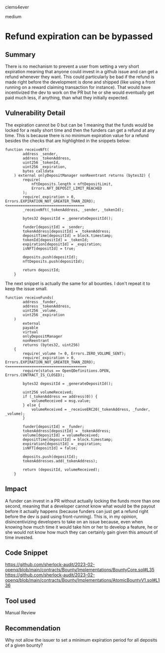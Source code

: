 clems4ever

medium

# Refund expiration can be bypassed

## Summary

There is no mechanism to prevent a user from setting a very short expiration meaning that anyone could invest in a github issue and can get a refund whenever they want. This could particularly be bad if the refund is made right before the development is done and shipped (like using a front running on a reward claiming transaction for instance). That would have incentivized the dev to work on the PR but he or she would eventually get paid much less, if anything, than what they initially expected.

## Vulnerability Detail

The expiration cannot be 0 but can be 1 meaning that the funds would be locked for a really short time and then the funders can get a refund at any time. This is because there is no minimum expiration value for a refund besides the checks that are highlighted in the snippets below:

```solidity
function receiveNft(
        address _sender,
        address _tokenAddress,
        uint256 _tokenId,
        uint256 _expiration,
        bytes calldata
    ) external onlyDepositManager nonReentrant returns (bytes32) {
        require(
            nftDeposits.length < nftDepositLimit,
            Errors.NFT_DEPOSIT_LIMIT_REACHED
        );
        require(_expiration > 0, Errors.EXPIRATION_NOT_GREATER_THAN_ZERO); <===================================
        _receiveNft(_tokenAddress, _sender, _tokenId);

        bytes32 depositId = _generateDepositId();

        funder[depositId] = _sender;
        tokenAddress[depositId] = _tokenAddress;
        depositTime[depositId] = block.timestamp;
        tokenId[depositId] = _tokenId;
        expiration[depositId] = _expiration;
        isNFT[depositId] = true;

        deposits.push(depositId);
        nftDeposits.push(depositId);

        return depositId;
    }
```
The next snippet is actually the same for all bounties. I don't repeat it to keep the issue small.
```solidity
function receiveFunds(
        address _funder,
        address _tokenAddress,
        uint256 _volume,
        uint256 _expiration
    )
        external
        payable
        virtual
        onlyDepositManager
        nonReentrant
        returns (bytes32, uint256)
    {
        require(_volume != 0, Errors.ZERO_VOLUME_SENT);
        require(_expiration > 0, Errors.EXPIRATION_NOT_GREATER_THAN_ZERO); <====================================
        require(status == OpenQDefinitions.OPEN, Errors.CONTRACT_IS_CLOSED);

        bytes32 depositId = _generateDepositId();

        uint256 volumeReceived;
        if (_tokenAddress == address(0)) {
            volumeReceived = msg.value;
        } else {
            volumeReceived = _receiveERC20(_tokenAddress, _funder, _volume);
        }

        funder[depositId] = _funder;
        tokenAddress[depositId] = _tokenAddress;
        volume[depositId] = volumeReceived;
        depositTime[depositId] = block.timestamp;
        expiration[depositId] = _expiration;
        isNFT[depositId] = false;

        deposits.push(depositId);
        tokenAddresses.add(_tokenAddress);

        return (depositId, volumeReceived);
    }
```

## Impact

A funder can invest in a PR without actually locking the funds more than one second, meaning that a developer cannot know what would be the payout before it actually happens (because funders can just get a refund right before the dev is paid using front-running). This is, in my opinion, disincentivizing developers to take on an issue because, even when knowing how much time it would take him or her to develop a feature, he or she would not know how much they can certainly gain given this amount of time invested.

## Code Snippet

https://github.com/sherlock-audit/2023-02-openq/blob/main/contracts/Bounty/Implementations/BountyCore.sol#L35
https://github.com/sherlock-audit/2023-02-openq/blob/main/contracts/Bounty/Implementations/AtomicBountyV1.sol#L136

## Tool used

Manual Review

## Recommendation

Why not allow the issuer to set a minimum expiration period for all deposits of a given bounty?